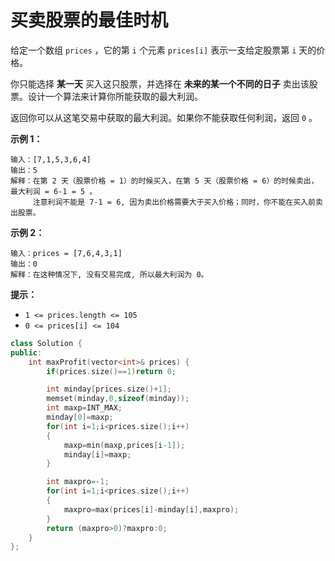 # 买卖股票的最佳时机





给定一个数组 `prices` ，它的第 `i` 个元素 `prices[i]` 表示一支给定股票第 `i` 天的价格。

你只能选择 **某一天** 买入这只股票，并选择在 **未来的某一个不同的日子** 卖出该股票。设计一个算法来计算你所能获取的最大利润。

返回你可以从这笔交易中获取的最大利润。如果你不能获取任何利润，返回 `0` 。

 

**示例 1：**

```
输入：[7,1,5,3,6,4]
输出：5
解释：在第 2 天（股票价格 = 1）的时候买入，在第 5 天（股票价格 = 6）的时候卖出，最大利润 = 6-1 = 5 。
     注意利润不能是 7-1 = 6, 因为卖出价格需要大于买入价格；同时，你不能在买入前卖出股票。
```

**示例 2：**

```
输入：prices = [7,6,4,3,1]
输出：0
解释：在这种情况下, 没有交易完成, 所以最大利润为 0。
```

 

**提示：**

- `1 <= prices.length <= 105`
- `0 <= prices[i] <= 104`



```c++
class Solution {
public:
    int maxProfit(vector<int>& prices) {
        if(prices.size()==1)return 0;

        int minday[prices.size()+1];
        memset(minday,0,sizeof(minday));
        int maxp=INT_MAX;
        minday[0]=maxp;
        for(int i=1;i<prices.size();i++)
        {
            maxp=min(maxp,prices[i-1]);
            minday[i]=maxp;
        }

        int maxpro=-1;
        for(int i=1;i<prices.size();i++)
        {
            maxpro=max(prices[i]-minday[i],maxpro);
        }
        return (maxpro>0)?maxpro:0;
    }
};
```

